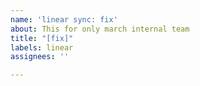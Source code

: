 ```yaml
---
name: 'linear sync: fix'
about: This for only march internal team
title: "[fix]"
labels: linear
assignees: ''

---
```



